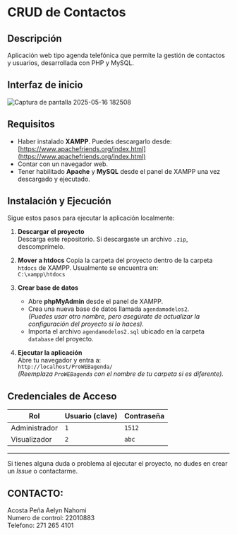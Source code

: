 # CRUD de Contactos

## Descripción
Aplicación web tipo agenda telefónica que permite la gestión de contactos y usuarios, desarrollada con PHP y MySQL.

##  Interfaz de inicio
![Captura de pantalla 2025-05-16 182508](https://github.com/user-attachments/assets/ecf8f892-0ff6-422b-a95a-df2a00078a2d)

## Requisitos
- Haber instalado **XAMPP**. Puedes descargarlo desde:  
  [https://www.apachefriends.org/index.html](https://www.apachefriends.org/index.html)
- Contar con un navegador web.
- Tener habilitado **Apache** y **MySQL** desde el panel de XAMPP una vez descargado y ejecutado.

## Instalación y Ejecución

Sigue estos pasos para ejecutar la aplicación localmente:

1. **Descargar el proyecto**  
   Descarga este repositorio. Si descargaste un archivo `.zip`, descomprímelo.

2. **Mover a htdocs** 
   Copia la carpeta del proyecto dentro de la carpeta `htdocs` de XAMPP. Usualmente se encuentra en:  
   `C:\xampp\htdocs`

3. **Crear base de datos**  
   - Abre **phpMyAdmin** desde el panel de XAMPP.
   - Crea una nueva base de datos llamada `agendamodelos2`.  
   *(Puedes usar otro nombre, pero asegúrate de actualizar la configuración del proyecto si lo haces).*
   - Importa el archivo `agendamodelos2.sql` ubicado en la carpeta `database` del proyecto.

4. **Ejecutar la aplicación**  
   Abre tu navegador y entra a:  
   `http://localhost/ProWEBagenda/`  
   *(Reemplaza `ProWEBagenda` con el nombre de tu carpeta si es diferente).*

## Credenciales de Acceso

 Rol            |  Usuario (clave) | Contraseña |
|---------------|------------------|------------|
| Administrador | `1`              | `1512`     |
| Visualizador  | `2`              | `abc`      |

---

Si tienes alguna duda o problema al ejecutar el proyecto, no dudes en crear un *Issue* o contactarme.

## CONTACTO:
Acosta Peña Aelyn Nahomi \
Numero de control: 22010883 \
Telefono: 271 265 4101


